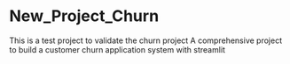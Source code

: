 # New_Project_Churn
This is a test project to validate the churn project
A comprehensive project to build a customer churn application system with streamlit 
